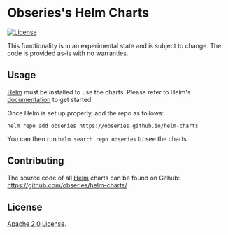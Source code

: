 # Obseries's Helm Charts

[![License](https://img.shields.io/badge/License-Apache%202.0-blue.svg)](https://opensource.org/licenses/Apache-2.0)

This functionality is in an experimental state and is subject to change. The code is provided as-is with no warranties. 

## Usage

[Helm](https://helm.sh) must be installed to use the charts.
Please refer to Helm's [documentation](https://helm.sh/docs/) to get started.

Once Helm is set up properly, add the repo as follows:

```console
helm repo add obseries https://obseries.github.io/helm-charts
```

You can then run `helm search repo obseries` to see the charts.

## Contributing

The source code of all [Helm](https://helm.sh) charts can be found on Github: <https://github.com/obseries/helm-charts/>

## License

<!-- Keep full URL links to repo files because this README syncs from main to gh-pages.  -->
[Apache 2.0 License](https://github.com/obseries/helm-charts/blob/main/LICENSE).